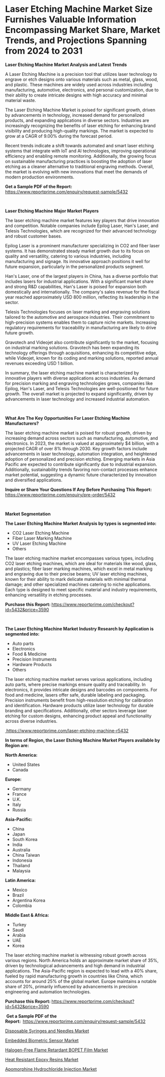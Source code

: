 <p><h1>Laser Etching Machine Market Size Furnishes Valuable Information Encompassing Market Share, Market Trends, and Projections Spanning from 2024 to 2031</h1></p><p><strong>Laser Etching Machine Market Analysis and Latest Trends</strong></p>
<p><p>A Laser Etching Machine is a precision tool that utilizes laser technology to engrave or etch designs onto various materials such as metal, glass, wood, and plastic. These machines are widely used across industries including manufacturing, automotive, electronics, and personal customization, due to their ability to create intricate designs with high accuracy and minimal material waste.</p><p>The Laser Etching Machine Market is poised for significant growth, driven by advancements in technology, increased demand for personalized products, and expanding applications in diverse sectors. Industries are increasingly recognizing the benefits of laser etching for enhancing brand visibility and producing high-quality markings. The market is expected to grow at a CAGR of 9.00% during the forecast period. </p><p>Recent trends indicate a shift towards automated and smart laser etching systems that integrate with IoT and AI technologies, improving operational efficiency and enabling remote monitoring. Additionally, the growing focus on sustainable manufacturing practices is boosting the adoption of laser etching as a cleaner alternative to traditional engraving methods. Overall, the market is evolving with new innovations that meet the demands of modern production environments.</p></p>
<p><strong>Get a Sample PDF of the Report:&nbsp;</strong> <a href="https://www.reportprime.com/enquiry/request-sample/5432">https://www.reportprime.com/enquiry/request-sample/5432</a></p>
<p>&nbsp;</p>
<p><strong>Laser Etching Machine Major Market Players</strong></p>
<p><p>The laser etching machine market features key players that drive innovation and competition. Notable companies include Epilog Laser, Han's Laser, and Telesis Technologies, which are recognized for their advanced technology and robust customer bases.</p><p>Epilog Laser is a prominent manufacturer specializing in CO2 and fiber laser systems. It has demonstrated steady market growth due to its focus on quality and versatility, catering to various industries, including manufacturing and signage. Its innovative approach positions it well for future expansion, particularly in the personalized products segment.</p><p>Han's Laser, one of the largest players in China, has a diverse portfolio that includes lasers for industrial applications. With a significant market share and strong R&D capabilities, Han's Laser is poised for expansion both domestically and internationally. The company's sales revenue for the fiscal year reached approximately USD 800 million, reflecting its leadership in the sector.</p><p>Telesis Technologies focuses on laser marking and engraving solutions tailored to the automotive and aerospace industries. Their commitment to high-precision systems enables them to capture niche markets. Increasing regulatory requirements for traceability in manufacturing are likely to drive future growth.</p><p>Gravotech and Videojet also contribute significantly to the market, focusing on industrial marking solutions. Gravotech has been expanding its technology offerings through acquisitions, enhancing its competitive edge, while Videojet, known for its coding and marking solutions, reported annual revenues exceeding USD 1 billion.</p><p>In summary, the laser etching machine market is characterized by innovative players with diverse applications across industries. As demand for precision marking and engraving technologies grows, companies like Epilog, Han's Laser, and Telesis Technologies are well-positioned for future growth. The overall market is projected to expand significantly, driven by advancements in laser technology and increased industrial automation.</p></p>
<p>&nbsp;</p>
<p><strong>What Are The Key Opportunities For Laser Etching Machine Manufacturers?</strong></p>
<p><p>The laser etching machine market is poised for robust growth, driven by increasing demand across sectors such as manufacturing, automotive, and electronics. In 2023, the market is valued at approximately $4 billion, with a projected CAGR of over 8% through 2030. Key growth factors include advancements in laser technology, automation integration, and heightened adoption of personalized and precision etching. Emerging markets in Asia Pacific are expected to contribute significantly due to industrial expansion. Additionally, sustainability trends favoring non-contact processes enhance market potential, suggesting a dynamic future characterized by innovation and diversified applications.</p></p>
<p><strong>Inquire or Share Your Questions If Any Before Purchasing This Report:</strong> <a href="https://www.reportprime.com/enquiry/pre-order/5432">https://www.reportprime.com/enquiry/pre-order/5432</a></p>
<p>&nbsp;</p>
<p><strong>Market Segmentation</strong></p>
<p><strong>The Laser Etching Machine Market Analysis by types is segmented into:</strong></p>
<p><ul><li>CO2 Laser Etching Machine</li><li>Fiber Laser Marking Machine</li><li>UV Laser Etching Machine</li><li>Others</li></ul></p>
<p><p>The laser etching machine market encompasses various types, including CO2 laser etching machines, which are ideal for materials like wood, glass, and plastics; fiber laser marking machines, which excel in metal marking and engraving due to their precise beams; UV laser etching machines, known for their ability to mark delicate materials with minimal thermal damage; and other specialized machines catering to niche applications. Each type is designed to meet specific material and industry requirements, enhancing versatility in etching processes.</p></p>
<p><strong>Purchase this Report:&nbsp;</strong><a href="https://www.reportprime.com/checkout?id=5432&price=3590">https://www.reportprime.com/checkout?id=5432&price=3590</a></p>
<p>&nbsp;</p>
<p><strong>The Laser Etching Machine Market Industry Research by Application is segmented into:</strong></p>
<p><ul><li>Auto parts</li><li>Electronics</li><li>Food & Medicine</li><li>Precision Instruments</li><li>Hardware Products</li><li>Others</li></ul></p>
<p><p>The laser etching machine market serves various applications, including auto parts, where precise markings ensure quality and traceability. In electronics, it provides intricate designs and barcodes on components. For food and medicine, lasers offer safe, durable labeling and packaging. Precision instruments benefit from high-resolution etching for calibration and identification. Hardware products utilize laser technology for durable branding and specifications. Additionally, other sectors leverage laser etching for custom designs, enhancing product appeal and functionality across diverse industries.</p></p>
<p><a href="https://www.reportprime.com/laser-etching-machine-r5432">&nbsp;https://www.reportprime.com/laser-etching-machine-r5432</a></p>
<p><strong>In terms of Region, the Laser Etching Machine Market Players available by Region are:</strong></p>
<p>
    <p> <strong> North America: </strong>
        <ul>
            <li>United States</li>
            <li>Canada</li>
        </ul>
        </p> 
    <p> <strong> Europe: </strong>
        <ul>
            <li>Germany</li>
            <li>France</li>
            <li>U.K.</li>
            <li>Italy</li>
            <li>Russia</li>
        </ul>
        </p> 
    <p> <strong> Asia-Pacific: </strong>
        <ul>
            <li>China</li>
            <li>Japan</li>
            <li>South Korea</li>
            <li>India</li>
            <li>Australia</li>
            <li>China Taiwan</li>
            <li>Indonesia</li>
            <li>Thailand</li>
            <li>Malaysia</li>
        </ul>
        </p> 
    <p> <strong> Latin America: </strong>
        <ul>
            <li>Mexico</li>
            <li>Brazil</li>
            <li>Argentina Korea</li>
            <li>Colombia</li>
        </ul>
        </p> 
    <p> <strong> Middle East & Africa: </strong>
        <ul>
            <li>Turkey</li>
            <li>Saudi</li>
            <li>Arabia</li>
            <li>UAE</li>
            <li>Korea</li>
        </ul>
    </p>
    </p>
<p><p>The laser etching machine market is witnessing robust growth across various regions. North America holds an approximate market share of 35%, driven by technological advancements and high demand in industrial applications. The Asia-Pacific region is expected to lead with a 40% share, fueled by rapid manufacturing growth in countries like China, which accounts for around 25% of the global market. Europe maintains a notable share of 20%, primarily influenced by advancements in precision engineering and automation technologies.</p></p>
<p><strong>Purchase this Report: </strong><a href="https://www.reportprime.com/checkout?id=5432&price=3590">https://www.reportprime.com/checkout?id=5432&price=3590</a></p>
<p>&nbsp;<strong>Get a Sample PDF of the Report:&nbsp;&nbsp;</strong><a href="https://www.reportprime.com/enquiry/request-sample/5432">https://www.reportprime.com/enquiry/request-sample/5432</a></p>
<p><strong></strong></p>
<p><p><a href="https://www.linkedin.com/pulse/strategic-market-insights-global-disposable-syringes-needles-2024-sul1c?trackingId=fQ6f%2Fu96T6yFCqzpzYQmfg%3D%3D">Disposable Syringes and Needles Market</a></p><p><a href="https://github.com/FahadAhmed712/Market-Research-Report-List-1/blob/main/embedded-biometric-sensor-market.md">Embedded Biometric Sensor Market</a></p><p><a href="https://issuu.com/reportprime-2/docs/halogen-free-flame-retardant-bopet-_74b7ab609c8924">Halogen-Free Flame Retardant BOPET Film Market</a></p><p><a href="https://issuu.com/reportprime-2/docs/heat-resistant-epoxy-resins-market-_40ebb58df56575">Heat Resistant Epoxy Resins Market</a></p><p><a href="https://www.linkedin.com/pulse/apomorphine-hydrochloride-injection-market-trends-strategic-yov2c?trackingId=3l9U7xHCTRC2ZE%2BKJkQmZw%3D%3D">Apomorphine Hydrochloride Injection Market</a></p></p>